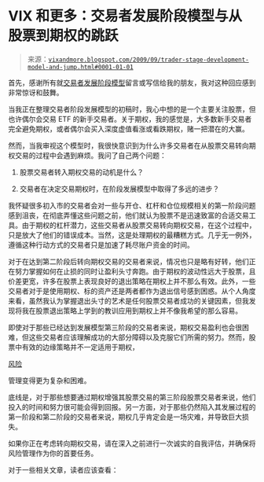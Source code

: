 <!--yml

分类：未分类

日期：2024-05-18 17:28:03

-->

# VIX 和更多：交易者发展阶段模型与从股票到期权的跳跃

> 来源：[`vixandmore.blogspot.com/2009/09/trader-stage-development-model-and-jump.html#0001-01-01`](http://vixandmore.blogspot.com/2009/09/trader-stage-development-model-and-jump.html#0001-01-01)

首先，感谢所有就[交易者发展阶段模型](http://vixandmore.blogspot.com/search/label/trader%20development%20stage%20model)留言或写信给我的朋友，我对这种回应感到非常惊讶和鼓舞。

当我正在整理交易者阶段发展模型的初稿时，我心中想的是一个主要关注股票，但也许偶尔会交易 ETF 的新手交易者。关于期权，我的感觉是，大多数新手交易者完全避免期权，或者偶尔会买入深度虚值看涨或看跌期权，赌一把潜在的大赢。

然而，当我审视这个模型时，我很快意识到为什么许多交易者在从股票交易转向期权交易的过程中会遇到麻烦。我问了自己两个问题：

1.  股票交易者转入期权交易的动机是什么？

1.  交易者在决定交易期权时，在阶段发展模型中取得了多远的进步？

我怀疑很多初入市的交易者会对一些与开仓、杠杆和仓位规模相关的第一阶段问题感到沮丧，在彻底弄懂这些问题之前，他们就认为股票不是迅速致富的合适交易工具。由于期权的杠杆潜力，这些交易者从股票交易转向期权交易，在这个过程中，只是放大了他们的错误成本。当然，这是处理期权的最糟糕方式。几乎无一例外，遵循这种行动方式的交易者只是加速了耗尽账户资金的时间。

对于在达到第二阶段后转向期权交易的交易者来说，情况也只是略有好转，他们正在努力掌握如何在止损的同时让盈利头寸奔跑。由于期权的波动性远大于股票，且价差更宽，许多在股票上表现良好的退出策略在期权上并不那么有效。此外，一些交易者对于是使用期权、标的资产还是两者都作为退出信号感到困惑。从个人角度来看，虽然我认为掌握退出头寸的艺术是任何股票交易者成功的关键因素，但我发现将我在股票退出策略上学到的教训应用到期权上并不像我希望的那么容易。

即使对于那些已经达到发展模型第三阶段的交易者来说，期权交易盈利也会很困难，但这些交易者应该理解成功的大部分障碍以及克服它们所需的努力。然而，股票中有效的边缘策略并不一定适用于期权，

[风险](http://vixandmore.blogspot.com/search/label/risk)

管理变得更为复杂和困难。

底线是，对于那些想要通过期权增强其股票交易的第三阶段股票交易者来说，他们投入的时间和努力很可能会得到回报。另一方面，对于那些仍然陷入其发展过程的第一阶段和第二阶段的交易者来说，期权几乎肯定会是一场灾难，并导致巨大损失。

如果你正在考虑转向期权交易，请在深入之前进行一次诚实的自我评估，并确保将风险管理作为你的首要任务。

对于一些相关文章，读者应该查看：
